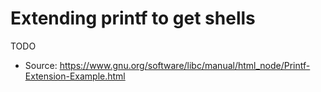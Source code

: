 # Extending printf to get shells

TODO

* Source: https://www.gnu.org/software/libc/manual/html_node/Printf-Extension-Example.html
